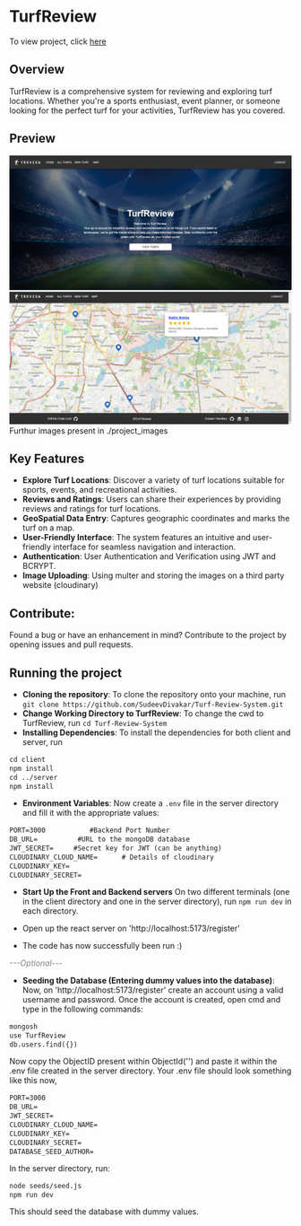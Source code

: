 # TurfReview

To view project, click [here](https://turfreview.vercel.app)

## Overview

TurfReview is a comprehensive system for reviewing and exploring turf locations. Whether you're a sports enthusiast, event planner, or someone looking for the perfect turf for your activities, TurfReview has you covered.

## Preview

![Alt text](./project_images/image.png)
![Alt text](./project_images/image-2.png)
Furthur images present in ./project_images

## Key Features

- **Explore Turf Locations**: Discover a variety of turf locations suitable for sports, events, and recreational activities.
- **Reviews and Ratings**: Users can share their experiences by providing reviews and ratings for turf locations.
- **GeoSpatial Data Entry**: Captures geographic coordinates and marks the turf on a map.
- **User-Friendly Interface**: The system features an intuitive and user-friendly interface for seamless navigation and interaction.
- **Authentication**: User Authentication and Verification using JWT and BCRYPT.
- **Image Uploading**: Using multer and storing the images on a third party website (cloudinary)

## Contribute:

Found a bug or have an enhancement in mind? Contribute to the project by opening issues and pull requests.

## Running the project

- **Cloning the repository**: To clone the repository onto your machine, run `git clone https://github.com/SudeevDivakar/Turf-Review-System.git`
- **Change Working Directory to TurfReview**: To change the cwd to TurfReview, run `cd Turf-Review-System`
- **Installing Dependencies**: To install the dependencies for both client and server, run

```
cd client
npm install
cd ../server
npm install
```

- **Environment Variables**: Now create a `.env` file in the server directory and fill it with the appropriate values:

```
PORT=3000           #Backend Port Number
DB_URL=          #URL to the mongoDB database
JWT_SECRET=		#Secret key for JWT (can be anything)
CLOUDINARY_CLOUD_NAME=		# Details of cloudinary
CLOUDINARY_KEY=
CLOUDINARY_SECRET=
```

- **Start Up the Front and Backend servers**
  On two different terminals (one in the client directory and one in the server directory), run `npm run dev` in each directory.

- Open up the react server on 'http://localhost:5173/register'

- The code has now successfully been run :)

<font color="grey"><i>---Optional---</i></font>

- **Seeding the Database (Entering dummy values into the database)**:
  Now, on 'http://localhost:5173/register' create an account using a valid username and password.
  Once the account is created, open cmd and type in the following commands:

```
mongosh
use TurfReview
db.users.find({})
```

Now copy the ObjectID present within ObjectId('') and paste it within the .env file created in the server directory.
Your .env file should look something like this now,

```
PORT=3000
DB_URL=
JWT_SECRET=
CLOUDINARY_CLOUD_NAME=
CLOUDINARY_KEY=
CLOUDINARY_SECRET=
DATABASE_SEED_AUTHOR=
```

In the server directory, run:

```
node seeds/seed.js
npm run dev
```

This should seed the database with dummy values.

